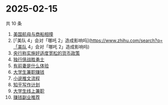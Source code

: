 # 2025-02-15

共 10 条

<!-- BEGIN ZHIHUSEARCH -->
<!-- 最后更新时间 Sat Feb 15 2025 00:25:05 GMT+0800 (China Standard Time) -->
1. [美国航母与商船相撞](https://www.zhihu.com/search?q=美国航母与商船相撞)
1. [「美队 4」会对「哪吒 2」造成影响吗](https://www.zhihu.com/search?q=「美队 4」会对「哪吒 2」造成影响吗)
1. [央行称实施好适度宽松的货币政策](https://www.zhihu.com/search?q=央行称实施好适度宽松的货币政策)
1. [独行侠战胜勇士](https://www.zhihu.com/search?q=独行侠战胜勇士)
1. [有前妻是什么体验](https://www.zhihu.com/search?q=有前妻是什么体验)
1. [大学生兼职赚钱](https://www.zhihu.com/search?q=大学生兼职赚钱)
1. [小说推文流程](https://www.zhihu.com/search?q=小说推文流程)
1. [知乎写作计划](https://www.zhihu.com/search?q=知乎写作计划)
1. [大学生线上兼职](https://www.zhihu.com/search?q=大学生线上兼职)
1. [赚钱副业推荐](https://www.zhihu.com/search?q=赚钱副业推荐)
<!-- END ZHIHUSEARCH -->
